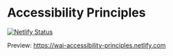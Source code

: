 # Accessibility Principles

[![Netlify Status](https://api.netlify.com/api/v1/badges/ed5848d6-dbfe-48b6-9da8-7477d171a87a/deploy-status)](https://app.netlify.com/sites/wai-accessibility-principles/deploys)

Preview: https://wai-accessibility-principles.netlify.com

